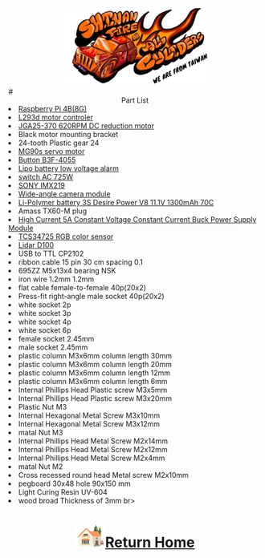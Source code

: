 <div align="center"><img src="../../other/img/logo.png" width="300" alt=" logo"></div>
# <div align="center">Part List </div>
<li><a href="https://www.icshop.com.tw/product-page.php?27903" target="_blank"> Raspberry Pi 4B(8G)</a></li> 
<li><a href="https://atceiling.blogspot.com/2019/08/arduino54l293d.html" target="_blank">L293d motor controler </a></li>
<li><a href="https://abra-electronics.com/electromechanical/motors/gear-motors/metal-gearmotors/jga25-370-series/jga25-370-24v-620rpm-jga25-370-geared-dc-motor-for-diy-projects-and-car-kits-24vdc.html">JGA25-370 620RPM DC reduction motor </a></li>  
<li>Black motor mounting bracket <br></li>  
<li>24-tooth Plastic gear 24<br></li>
<li><a href="https://www.amazon.com/-/zh_TW/dp/B0BFQLNDPM">MG90s servo motor</a></li>    
<li><a href="https://www.amazon.ae/XLX-B3f-4055-Momentary-Tactile-Button/dp/B07NWDHH41">Button B3F-4055 </a></li>  
<li><a href="https://www.amazon.in/Invento-Battery-Voltage-Indicator-Checker/dp/B072V44Q5Z">Lipo battery low voltage alarm </a></li>  
<li><a href="https://shopee.tw/%E6%90%96%E9%A0%AD%E9%96%8B%E9%97%9C-3A-250VAC-6A-125VAC-MTS-1%E9%80%A3%E5%8B%95%E9%96%8B%E9%97%9C-B5031-%E5%A4%A7%E6%B4%8B%E5%9C%8B%E9%9A%9B%E9%9B%BB%E5%AD%90-i.26482219.490434892" target="_blank">switch AC 725W</a></li>       
<li><a href="https://shopee.tw/TW1678-IMX219-D160-800%E8%90%AC%E5%83%8F%E7%B4%A0%E6%94%9D%E5%83%8F%E9%A0%AD-%E8%A6%96%E8%A7%92160%E5%BA%A6-Jetson-Nano%E3%80%81Pi-Camera-i.6760059.5415151583?sp_atk=4817fa1a-e0f8-44e6-96cf-178fd8fe5e27&xptdk=4817fa1a-e0f8-44e6-96cf-178fd8fe5e27" target="_blank">SONY IMX219 </a></li>
<li><a href="https://tw.bid.yahoo.com/item/100634748049?guccounter=1&guce_referrer=aHR0cHM6Ly93d3cuZ29vZ2xlLmNvbS8&guce_referrer_sig=AQAAACAMnYqFfzgRAxVALToNPsaB6L2MS4Pb3BmsPARIVdrC-OipPD0RF21EADxV8X29RhEkK1aZl6IFx15lczlh4SzEKJ45iY-dsG70aVSJeXZQa7oDaYVRxz3bwK1LBZwmp8zcnfCuKJGO6tSPFML-zggoSs3cfdTKau4sH0SZoPsZ" target="_blank">Wide-angle camera module</a></li>
<li><a href="https://shopee.tw/product/17393576/2036942264?gclid=Cj0KCQjw6KunBhDxARIsAKFUGs9xoiZB_LrSF3X4XfnN1sxM-tjzbX4T2Sw9XD0c0Rfc_tkPkczAbBcaApCXEALw_wcB">Li-Polymer battery 3S Desire Power V8 11.1V 1300mAh 70C </a></li>
<li>Amass TX60-M plug <br></li>
<li><a href="https://www.amazon.com/NOYITO-DC-DC-Power-Supply-Module/dp/B07G456MS8">High Current 5A Constant Voltage Constant Current Buck Power Supply Module </a></li>  
<li><a href="https://www.amazon.com/-/zh_TW/TCS34725/dp/B0BBLXXJ4Q">TCS34725 RGB color sensor </a></li>
<li><a href="https://www.robotshop.com/products/ldrobot-d100-lidar-kit">Lidar D100 </a></li>
<li>USB to TTL CP2102 <br></li>  
<li>ribbon cable 15 pin 30 cm spacing 0.1 <br></sli>
<li>695ZZ M5x13x4 bearing NSK<br></li>
<li>iron wire 1.2mm 1.2mm<br></li>
<li>flat cable female-to-female 40p(20x2)<br></li>
<li>Press-fit right-angle male socket 40p(20x2)<br></li>
<li>white socket 2p <br></li>
<li>white socket 3p <br></li>
<li>white socket 4p <br></li>
<li>white socket 6p <br></li>
<li>female socket 2.45mm <br></li>
<li>male socket 2.45mm <br></li>
<li>plastic column M3x6mm column length 30mm <br></li>
<li>plastic column M3x6mm column length 20mm <br></li>
<li>plastic column M3x6mm column length 12mm <br></li>
<li>plastic column M3x6mm column length 6mm <br></li>
<li>Internal Phillips Head Plastic screw M3x5mm <br></li>
<li>Internal Phillips Head Plastic screw M3x20mm <br></li>
<li>Plastic Nut M3 <br></li>
<li>Internal Hexagonal Metal Screw M3x10mm <br></li>
<li>Internal Hexagonal Metal Screw M3x12mm <br></li>
<li>matal Nut M3 <br></li>
<li>Internal Phillips Head Metal Screw M2x14mm <br></li>
<li>Internal Phillips Head Metal Screw M2x12mm <br></li>
<li>Internal Phillips Head Metal Screw M2x4mm <br></li>
<li>matal Nut M2 <br></li>
<li>Cross recessed round head Metal screw M2x10mm <br></li>
<li>pegboard 30x48 hole 90x150 mm <br></li>
<li>Light Curing Resin UV-604 <br></li>
<li>wood broad Thickness of 3mm br></li>

# <div align="center">![HOME](../../other/img/Home.png)[Return Home](../../)</div>  
